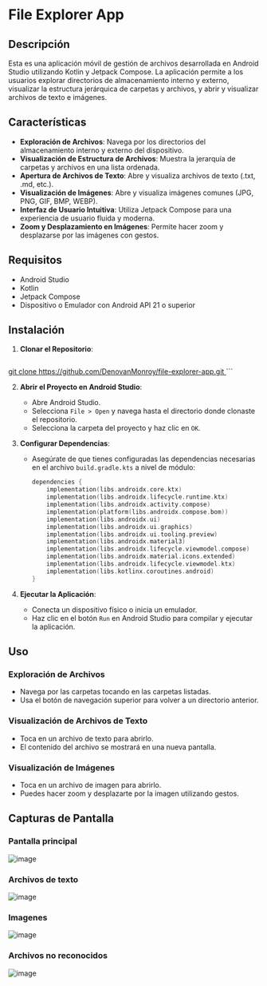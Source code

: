 # File Explorer App

## Descripción

Esta es una aplicación móvil de gestión de archivos desarrollada en Android Studio utilizando Kotlin y Jetpack Compose. La aplicación permite a los usuarios explorar directorios de almacenamiento interno y externo, visualizar la estructura jerárquica de carpetas y archivos, y abrir y visualizar archivos de texto e imágenes.

## Características

- **Exploración de Archivos**: Navega por los directorios del almacenamiento interno y externo del dispositivo.
- **Visualización de Estructura de Archivos**: Muestra la jerarquía de carpetas y archivos en una lista ordenada.
- **Apertura de Archivos de Texto**: Abre y visualiza archivos de texto (.txt, .md, etc.).
- **Visualización de Imágenes**: Abre y visualiza imágenes comunes (JPG, PNG, GIF, BMP, WEBP).
- **Interfaz de Usuario Intuitiva**: Utiliza Jetpack Compose para una experiencia de usuario fluida y moderna.
- **Zoom y Desplazamiento en Imágenes**: Permite hacer zoom y desplazarse por las imágenes con gestos.

## Requisitos

- Android Studio
- Kotlin
- Jetpack Compose
- Dispositivo o Emulador con Android API 21 o superior

## Instalación

1. **Clonar el Repositorio**:
   ```sh
[   git clone https://github.com/DenovanMonroy/file-explorer-app.git
](https://github.com/DenovanMonroy/file-explorer-app.git)   ```

2. **Abrir el Proyecto en Android Studio**:
   - Abre Android Studio.
   - Selecciona `File > Open` y navega hasta el directorio donde clonaste el repositorio.
   - Selecciona la carpeta del proyecto y haz clic en `OK`.

3. **Configurar Dependencias**:
   - Asegúrate de que tienes configuradas las dependencias necesarias en el archivo `build.gradle.kts` a nivel de módulo:
     ```kotlin
     dependencies {
         implementation(libs.androidx.core.ktx)
         implementation(libs.androidx.lifecycle.runtime.ktx)
         implementation(libs.androidx.activity.compose)
         implementation(platform(libs.androidx.compose.bom))
         implementation(libs.androidx.ui)
         implementation(libs.androidx.ui.graphics)
         implementation(libs.androidx.ui.tooling.preview)
         implementation(libs.androidx.material3)
         implementation(libs.androidx.lifecycle.viewmodel.compose)
         implementation(libs.androidx.material.icons.extended)
         implementation(libs.androidx.lifecycle.viewmodel.ktx)
         implementation(libs.kotlinx.coroutines.android)
     }
     ```

4. **Ejecutar la Aplicación**:
   - Conecta un dispositivo físico o inicia un emulador.
   - Haz clic en el botón `Run` en Android Studio para compilar y ejecutar la aplicación.

## Uso

### Exploración de Archivos

- Navega por las carpetas tocando en las carpetas listadas.
- Usa el botón de navegación superior para volver a un directorio anterior.

### Visualización de Archivos de Texto

- Toca en un archivo de texto para abrirlo.
- El contenido del archivo se mostrará en una nueva pantalla.

### Visualización de Imágenes

- Toca en un archivo de imagen para abrirlo.
- Puedes hacer zoom y desplazarte por la imagen utilizando gestos.

## Capturas de Pantalla

### Pantalla principal 
![image](https://github.com/user-attachments/assets/3be7c73a-639e-4303-ba93-f80752125363)

### Archivos de texto

![image](https://github.com/user-attachments/assets/28d1f2cc-940d-48b5-a068-5b84f2f3d6e3)

### Imagenes
![image](https://github.com/user-attachments/assets/3d630281-b3f7-4322-bd5e-650475943b3a)

### Archivos no reconocidos 

![image](https://github.com/user-attachments/assets/008b5642-0193-4663-a20c-d0f610100ec0)

```

